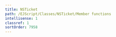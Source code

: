 ```yaml
---
title: NSTicket
path: /EJScript/Classes/NSTicket/Member functions
intellisense: 1
classref: 1
sortOrder: 7958
---
```





